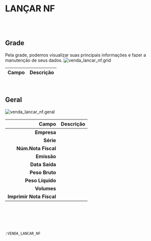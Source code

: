 # LANÇAR NF
<br>
<br>

## Grade
Pela grade, podemos visualizar suas principais informações e fazer a manutenção de seus dados.
![venda_lancar_nf.grid](https://raw.githubusercontent.com/netforcews/docs-erp/master/geral/imagens/venda_lancar_nf.grid.png)

Campo | Descrição
--:|---
<br>

## Geral
![venda_lancar_nf.geral](https://raw.githubusercontent.com/netforcews/docs-erp/master/geral/imagens/venda_lancar_nf.geral.png)

Campo | Descrição
--:|---
**Empresa** | 
**Série** | 
**Núm.Nota Fiscal** | 
**Emissão** | 
**Data Saída** | 
**Peso Bruto** | 
**Peso Líquido** | 
**Volumes** | 
**Imprimir Nota Fiscal** | 
<br>
<br>
<br>
<br>

```:VENDA_LANCAR_NF```
